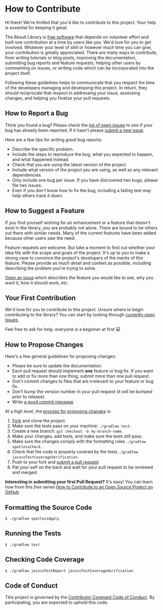 ---
---

# How to Contribute

Hi there! We're thrilled that you'd like to contribute to this project. Your help is essential for keeping it great.

The Result Library is [free software](https://www.gnu.org/philosophy/free-sw.en.html) that depends on volunteer effort
and built one contribution at a time by users like you. We'd love for you to get involved. Whatever your level of skill
or however much time you can give, your contribution is greatly appreciated. There are many ways to contribute, from
writing tutorials or blog posts, improving the documentation, submitting bug reports and feature requests, helping other
users by commenting on issues, or writing code which can be incorporated into the project itself.

Following these guidelines helps to communicate that you respect the time of the developers managing and developing this
project. In return, they should reciprocate that respect in addressing your issue, assessing changes, and helping you
finalize your pull requests.


## How to Report a Bug

Think you found a bug? Please check the [list of open issues](https://github.com/leakyabstractions/result-lib/issues) to
see if your bug has already been reported. If it hasn't please
[submit a new issue](https://github.com/leakyabstractions/result-lib/issues/new).

Here are a few tips for writing *great* bug reports:

- Describe the specific problem.
- Include the steps to reproduce the bug, what you expected to happen, and what happened instead.
- Check that you are using the latest version of the project.
- Include what version of the project you are using, as well as any relevant dependencies.
- Only include one bug per issue. If you have discovered two bugs, please file two issues.
- Even if you don't know how to fix the bug, including a failing test may help others track it down.


## How to Suggest a Feature

If you find yourself wishing for an enhancement or a feature that doesn't exist in the library, you are probably not
alone. There are bound to be others out there with similar needs. Many of the current features have been added because
other users saw the need.

Feature requests are welcome. But take a moment to find out whether your idea fits with the scope and goals of the
project. It's up to you to make a strong case to convince the project's developers of the merits of this feature. Please
provide as much detail and context as possible, including describing the problem you're trying to solve.

[Open an issue](https://github.com/leakyabstractions/result-lib/issues/new) which describes the feature you would like
to see, why you want it, how it should work, etc.


## Your First Contribution

We'd love for you to contribute to this project. Unsure where to begin contributing to the library? You can start by
looking through [currently open issues](https://github.com/leakyabstractions/result-lib/issues?q=is%3Aissue+is%3Aopen).

Feel free to ask for help; everyone is a beginner at first :smiley_cat:


## How to Propose Changes

Here's a few general guidelines for proposing changes:

- Please be sure to update the documentation.
- Each pull request should implement **one** feature or bug fix. If you want to add or fix more than one thing, submit
  more than one pull request.
- Don't commit changes to files that are irrelevant to your feature or bug fix.
- Don't bump the version number in your pull request (it will be bumped prior to release).
- Write [a good commit message](http://tbaggery.com/2008/04/19/a-note-about-git-commit-messages.html)

At a high level, the [process for proposing changes](https://guides.github.com/introduction/flow/) is:

1. [Fork](https://github.com/leakyabstractions/result-lib/fork) and clone the project.
2. Make sure the tests pass on your machine: `./gradlew test`.
3. Create a new branch: `git checkout -b my-branch-name`.
4. Make your changes, add tests, and make sure the tests still pass.
5. Make sure the changes comply with the formatting rules `./gradlew spotlessCheck`.
6. Check that the code is properly covered by the tests `./gradlew jacocoTestCoverageVerification`.
7. Push to your fork and [submit a pull request](https://github.com/leakyabstractions/result-lib/compare).
8. Pat your self on the back and wait for your pull request to be reviewed and merged.

**Interesting in submitting your first Pull Request?** It's easy! You can learn how from this *free* series
[How to Contribute to an Open Source Project on GitHub](https://egghead.io/series/how-to-contribute-to-an-open-source-project-on-github)


## Formatting the Source Code

```shell
$ ./gradlew spotlessApply
```


## Running the Tests

```shell
$ ./gradlew test
```


## Checking Code Coverage

```shell
$ ./gradlew jacocoTestReport jacocoTestCoverageVerification
```


## Code of Conduct

This project is governed by the [Contributor Covenant Code of Conduct](CODE_OF_CONDUCT.md). By participating, you are
expected to uphold this code.
